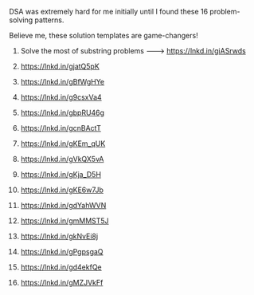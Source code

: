 

 DSA was extremely hard for me initially until I found these 16 problem-solving patterns. 

Believe me, these solution templates are game-changers!

1. Solve the most of substring problems --->  https://lnkd.in/giASrwds

2) https://lnkd.in/gjatQ5pK

3) https://lnkd.in/gBfWgHYe

4) https://lnkd.in/g9csxVa4

5) https://lnkd.in/gbpRU46g

6) https://lnkd.in/gcnBActT

7) https://lnkd.in/gKEm_qUK

8) https://lnkd.in/gVkQX5vA

9) https://lnkd.in/gKja_D5H

10) https://lnkd.in/gKE6w7Jb

11) https://lnkd.in/gdYahWVN

12) https://lnkd.in/gmMMST5J

13) https://lnkd.in/gkNvEi8j

14) https://lnkd.in/gPgpsgaQ

15) https://lnkd.in/gd4ekfQe

16) https://lnkd.in/gMZJVkFf
